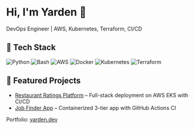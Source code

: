 # Hi, I'm Yarden 👋
DevOps Engineer | AWS, Kubernetes, Terraform, CI/CD

## 🔧 Tech Stack
![Python](https://img.shields.io/badge/-Python-3776AB?style=flat&logo=python)
![Bash](https://img.shields.io/badge/-Bash-4EAA25?style=flat&logo=gnu-bash)
![AWS](https://img.shields.io/badge/-AWS-232F3E?style=flat&logo=amazon-aws)
![Docker](https://img.shields.io/badge/-Docker-2496ED?style=flat&logo=docker)
![Kubernetes](https://img.shields.io/badge/-Kubernetes-326CE5?style=flat&logo=kubernetes)
![Terraform](https://img.shields.io/badge/-Terraform-623CE4?style=flat&logo=terraform)

## 🔹 Featured Projects
- [Restaurant Ratings Platform](https://github.com/YGreengo/restauratings) – Full-stack deployment on AWS EKS with CI/CD  
- [Job Finder App](https://github.com/YGreengo/jobfinder-app) – Containerized 3-tier app with GitHub Actions CI  

Portfolio: [yarden.dev](https://d3hmfus4mwihlm.cloudfront.net/)
